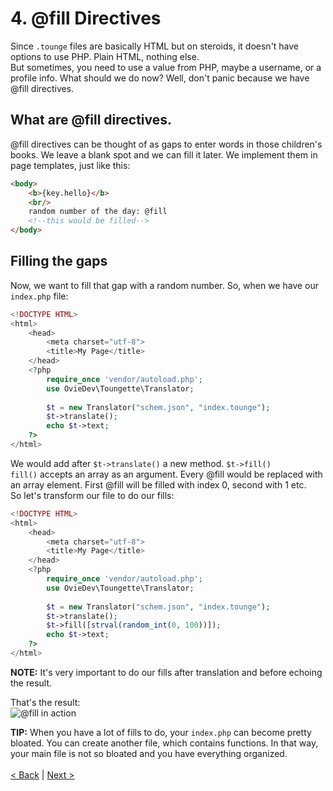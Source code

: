 # 4. \@fill Directives
Since `.tounge` files are basically HTML but on steroids, it doesn't
have options to use PHP. Plain HTML, nothing else.\
But sometimes, you need to use a value from PHP, maybe a username,
or a profile info. What should we do now? Well, don't panic because we have @fill
directives.
## What are \@fill directives.
@fill directives can be thought of as gaps to enter words in those
children's books. We leave a blank spot and we can fill it later.
We implement them in page templates, just like this:
```html
<body>
    <b>{key.hello}</b>
    <br/>
    random number of the day: @fill
    <!--this would be filled-->
</body>
```
## Filling the gaps
Now, we want to fill that gap with a random number. So, when we have
our `index.php` file:

```php
<!DOCTYPE HTML>
<html>
    <head>
        <meta charset="utf-8">
        <title>My Page</title>
    </head>
    <?php
        require_once 'vendor/autoload.php';
        use OvieDev\Toungette\Translator;
        
        $t = new Translator("schem.json", "index.tounge");
        $t->translate();
        echo $t->text;
    ?>
</html>
```
We would add after `$t->translate()` a new method. `$t->fill()`\
`fill()` accepts an array as an argument. Every @fill would be replaced
with an array element. First @fill will be filled with index 0, second with 1 etc.
\
So let's transform our file to do our fills:

```php
<!DOCTYPE HTML>
<html>
    <head>
        <meta charset="utf-8">
        <title>My Page</title>
    </head>
    <?php
        require_once 'vendor/autoload.php';
        use OvieDev\Toungette\Translator;
        
        $t = new Translator("schem.json", "index.tounge");
        $t->translate();
        $t->fill([strval(random_int(0, 100))]);
        echo $t->text;
    ?>
</html>
```
**NOTE:** It's very important to do our fills after translation and before echoing
the result.

That's the result:\
![@fill in action](https://i.imgur.com/Aeudm3x.jpg)

**TIP:** When you have a lot of fills to do, your `index.php` can
become pretty bloated. You can create another file, which contains
functions. In that way, your main file is not so bloated and you have
everything organized.\
\
[< Back](basics.md) | [Next >](laravel.md)